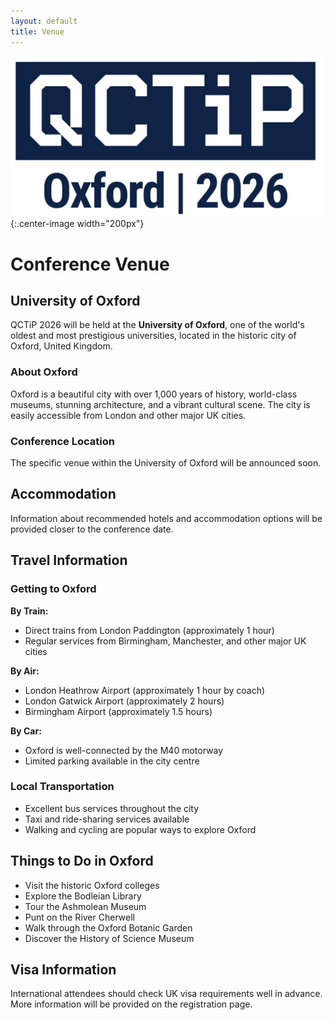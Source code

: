 ```yaml
---
layout: default
title: Venue
---
```


![QCTiP Logo](assets/images/qctip2026.jpg){:.center-image width="200px"}

# Conference Venue


## University of Oxford

QCTiP 2026 will be held at the **University of Oxford**, one of the world's oldest and most prestigious universities, located in the historic city of Oxford, United Kingdom.

### About Oxford

Oxford is a beautiful city with over 1,000 years of history, world-class museums, stunning architecture, and a vibrant cultural scene. The city is easily accessible from London and other major UK cities.

### Conference Location

The specific venue within the University of Oxford will be announced soon.

## Accommodation

Information about recommended hotels and accommodation options will be provided closer to the conference date.

## Travel Information

### Getting to Oxford

**By Train:**
- Direct trains from London Paddington (approximately 1 hour)
- Regular services from Birmingham, Manchester, and other major UK cities

**By Air:**
- London Heathrow Airport (approximately 1 hour by coach)
- London Gatwick Airport (approximately 2 hours)
- Birmingham Airport (approximately 1.5 hours)

**By Car:**
- Oxford is well-connected by the M40 motorway
- Limited parking available in the city centre

### Local Transportation

- Excellent bus services throughout the city
- Taxi and ride-sharing services available
- Walking and cycling are popular ways to explore Oxford

## Things to Do in Oxford

- Visit the historic Oxford colleges
- Explore the Bodleian Library
- Tour the Ashmolean Museum
- Punt on the River Cherwell
- Walk through the Oxford Botanic Garden
- Discover the History of Science Museum

## Visa Information

International attendees should check UK visa requirements well in advance. More information will be provided on the registration page.

